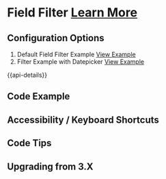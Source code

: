 
# Field Filter  [Learn More](#)

## Configuration Options

1. Default Field Filter Example [View Example]( ../components/field-filter/example-index)
2. Filter Example with Datepicker [View Example]( ../components/field-filter/example-datepicker)

{{api-details}}

## Code Example

## Accessibility / Keyboard Shortcuts

## Code Tips

## Upgrading from 3.X
